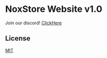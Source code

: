 # NoxStore Website v1.0
Join our discord!
[ClickHere](https://noxstore.cloud/discord/)

## License

[MIT](https://choosealicense.com/licenses/mit/)
